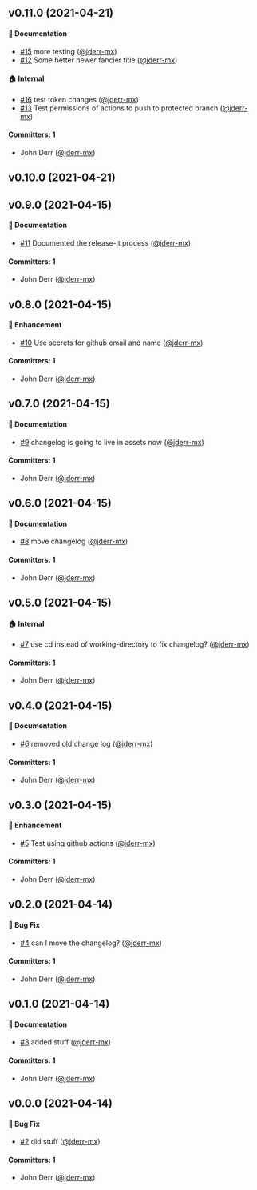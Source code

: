 ## v0.11.0 (2021-04-21)

#### :memo: Documentation
* [#15](https://github.com/jderr-mx/phoenix_test/pull/15) more testing ([@jderr-mx](https://github.com/jderr-mx))
* [#12](https://github.com/jderr-mx/phoenix_test/pull/12) Some better newer fancier title ([@jderr-mx](https://github.com/jderr-mx))

#### :house: Internal
* [#16](https://github.com/jderr-mx/phoenix_test/pull/16) test token changes ([@jderr-mx](https://github.com/jderr-mx))
* [#13](https://github.com/jderr-mx/phoenix_test/pull/13) Test permissions of actions to push to protected branch ([@jderr-mx](https://github.com/jderr-mx))

#### Committers: 1
- John Derr ([@jderr-mx](https://github.com/jderr-mx))

## v0.10.0 (2021-04-21)

## v0.9.0 (2021-04-15)

#### :memo: Documentation
* [#11](https://github.com/jderr-mx/phoenix_test/pull/11) Documented the release-it process ([@jderr-mx](https://github.com/jderr-mx))

#### Committers: 1
- John Derr ([@jderr-mx](https://github.com/jderr-mx))

## v0.8.0 (2021-04-15)

#### :rocket: Enhancement
* [#10](https://github.com/jderr-mx/phoenix_test/pull/10) Use secrets for github email and name ([@jderr-mx](https://github.com/jderr-mx))

#### Committers: 1
- John Derr ([@jderr-mx](https://github.com/jderr-mx))

## v0.7.0 (2021-04-15)

#### :memo: Documentation
* [#9](https://github.com/jderr-mx/phoenix_test/pull/9) changelog is going to live in assets now ([@jderr-mx](https://github.com/jderr-mx))

#### Committers: 1
- John Derr ([@jderr-mx](https://github.com/jderr-mx))

## v0.6.0 (2021-04-15)

#### :memo: Documentation
* [#8](https://github.com/jderr-mx/phoenix_test/pull/8) move changelog ([@jderr-mx](https://github.com/jderr-mx))

#### Committers: 1
- John Derr ([@jderr-mx](https://github.com/jderr-mx))


## v0.5.0 (2021-04-15)

#### :house: Internal
* [#7](https://github.com/jderr-mx/phoenix_test/pull/7) use cd instead of working-directory to fix changelog? ([@jderr-mx](https://github.com/jderr-mx))

#### Committers: 1
- John Derr ([@jderr-mx](https://github.com/jderr-mx))


## v0.4.0 (2021-04-15)

#### :memo: Documentation
* [#6](https://github.com/jderr-mx/phoenix_test/pull/6) removed old change log ([@jderr-mx](https://github.com/jderr-mx))

#### Committers: 1
- John Derr ([@jderr-mx](https://github.com/jderr-mx))


## v0.3.0 (2021-04-15)

#### :rocket: Enhancement
* [#5](https://github.com/jderr-mx/phoenix_test/pull/5) Test using github actions ([@jderr-mx](https://github.com/jderr-mx))

#### Committers: 1
- John Derr ([@jderr-mx](https://github.com/jderr-mx))


## v0.2.0 (2021-04-14)

#### :bug: Bug Fix
* [#4](https://github.com/jderr-mx/phoenix_test/pull/4) can I move the changelog? ([@jderr-mx](https://github.com/jderr-mx))

#### Committers: 1
- John Derr ([@jderr-mx](https://github.com/jderr-mx))


## v0.1.0 (2021-04-14)

#### :memo: Documentation
* [#3](https://github.com/jderr-mx/phoenix_test/pull/3) added stuff ([@jderr-mx](https://github.com/jderr-mx))

#### Committers: 1
- John Derr ([@jderr-mx](https://github.com/jderr-mx))


## v0.0.0 (2021-04-14)

#### :bug: Bug Fix
* [#2](https://github.com/jderr-mx/phoenix_test/pull/2) did stuff ([@jderr-mx](https://github.com/jderr-mx))

#### Committers: 1
- John Derr ([@jderr-mx](https://github.com/jderr-mx))

